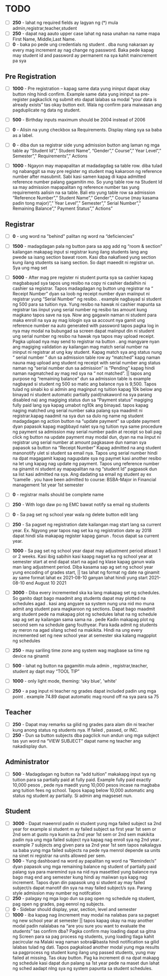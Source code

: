 # TODO

- [ ] __250__ - lahat ng required fields ay lagyan ng (*) mula admin,registrar,teacher,student
- [ ] __250__ - dapat nag aauto upper case lahat ng nasa unahan na name mapa First Name, Middle,Last Name.
- [ ] __0__ - baka po pede ung credentials ng student . dba nung nakaraan ay every mag increment ay nag change ng password. Baka pede kapag may student id and password ay permanent na sya kahit maincrement pa sya

## Pre Registration

- [ ] __1000__ - Pre registration – kapag same data yung ininput dapat okay button nlng hindi confirm. Example same data yung ininput sa pre-register pagkaclick ng submit eto dapat lalabas sa modal “your data is already exists” tas okay button exit. Wala ng confirm para maiwasan ang pagduplicate ng data ng student.
- [ ] __500__ - Birthday inputs maximum should be 2004 instead of 2006
- [ ] __0__ - Alisin na yung checkbox sa Requirements. Display nlang sya sa baba as a label.

- [ ] __0__ - diba dun sa registrar side yung admission button ang laman ng mga table ay “Student Id”,” Student Name”, “Gender”,” Course”,” Year Level”,” Semester”,” Requirements”,” Actions
- [ ] __1000__ - Ngayon may mapapalitan at madadagdag sa table row. diba tulad ng nabanggit sa may pre register ng student mag kakaroon ng reference number after masubmit. Sabi kasi samen kapag di kapa admitted reference number palang gagamitin mo. So yung table row na Student Id sa may admission mapapalitan ng reference number tas yung requirements aalisin na sa table. Bali eto yung table row sa admission “Reference Number”,” Student Name”,” Gender”,” Course (may kasama padin tong major)”,” Year Level”,” Semester”,” Serial Number”,” Remaining Balance”,” Payment Status”,” Actions”

## Registrar

- [ ] __0__ - ung word na "behind" palitan ng word na “deficiencies”
- [ ] __1500__ - madagdagan pala ng button para sa apg add ng “room & section” kailangan makapag input si registrar kung ilang students lang ang pwede sa isang section bawat room. Kasi dba nakafixed yung section kung ilang students sa isang section. So dapt maeedit ni registrar un. Sya ung mag set

- [ ] __5000__ - After mag pre register ni student punta sya sa cashier kapag magbabayad sya tapos ung resibo na copy ni cashier dadalhin ni cashier sa registrar. Tapos madagdagan ng button ung registrar na “ Receipt Number” dyan sa loob ng receipt number dyan maiinput ni registrar yung “Serial Number” ng resibo. . example nagbayad si student ng 500 para sa tuition nya. Yung resibo na hawak ni cashier mapunta sa registrar tas iinput yung serial number ng resibo tas amount kung magkano tapos save na sya. Now ang gagawin naman ni student para maka enroll na sya ay mag lologin sya sa account nya gamit ung reference number na auto generated with password tapos pagka log in nya may modal na bubungad sa screen dapat maiinput din ni student ung serial number ng resibo na hawak nya tapos may upload receipt. Pagka upload nya may send to registrar na button . ang mangyare nyan ang magiging validation ay kailangan mag match serial number na ininput ni registrar at ung kay student. Kapag match sya ang status nung “ serial number ” dun sa admission table row ay “matched” kapg naman nauna mag upload ang student ng receipt with serial number ang status naman ng “serial number dun sa admission” is “Pending” kapag hindi naman nagmatched ay mag red sya na “ not matched”. || tapos ang purpose ng “remaining balance” dun sa admission table is example nagbayad si student ng 500 so matic ang balance nya is 9,500. Tapos tulad ng sinabi ko si admin ang maginput ng tuition kapag 10k below ang binayad ni student automatic partially paid(nakaword na sya parang disabled na) ang magiging status dun sa “Payment status” magiging fully paid lang sya kapag umabot ng10k ang binayad.  tapos  kapag naging matched ung serial number saka palang sya maadmit ni registrar.kapag naadmit na sya dun sa dulo ng name ng student madagdagan ng action button na “update payment” sa update payment dyan papasok kapag magbbayd nalet sya ng tuition nya same procedure ng payment sa admission may serial number padin at receipt so bali pag click ng button na update payment may modal dun, dyan na ma iinput ni registrar ung serial number at amount pagkasave dun naman sya papasok sa button na “Receipt Number” Kapag admitted na ang student manonotify ulet si student sa email nya. Tapos ung serial number hindi na dpat magagamit kapag nagupdate sya ng paymet kasi another resibo na let ung kapag nag update ng payment. Tapos ung reference number na ginamit ni student ay mapapalitan na ng “student Id” pagpasok dun sa list kasi admitted na sya. Ang dadating sa email ng student ay ex “camelle . you have been admitted to course: BSBA-Major in Financial management 1st year 1st semester

- [ ] __0__ - registrar mails should be complete name
- [ ] __250__ - With logo daw po ng EMC bawat notify sa email ng students
- [ ] __0__ - Sa pag set ng school year wala ng delete button edit lang
- [ ] __250__ - Sa pagset ng registration date kailangan mag start lang sa current year. Ex. Ngyong year tapos nag set ka ng registration date ay 2018 dapat hindi sila makapag register kapag ganun . focus dapat sa current year.
- [ ] __1000__ - Sa pag set ng school year dapat may adjustment period atleast 1 or 2 weeks.  Kasi ibig sabihin kasi kaapg nagset ka ng school year at semester start at end dapat start na agad ng klase kapag ganun wala man lang adjustment period. Diba kasama sap ag set ng school year yung encoding of grades start, || tas lahat ng format ng date na ginamit ay same format lahat ex 2021-08-10 ganyan lahat hindi yung start 2021-08-10   end August 10 2021
- [ ] __3000__ - Diba every incremented ska ka lang makapag set ng schedules. So ganito dapt bago maadmit ang students dapat may plotted na schedules agad . kasi ang angyare sa system nung una nid mo muna admit ang student para magkaroon ng sections. Dapat bago maadmit ang student pede na makapag plot ng schedules lahat na ng schedule sap ag set ay kailangan sama sama na . pede Kadin makapag plot ng second sem na schedule gang fouthyear. Para kada admit ng students ay meron na agad silang sched na makikita. Hindi na ung every incremented set ng new school year at semester ska kalang magpplot ng schedules
- [ ] __250__ - may sariling time zone ang system wag magbase sa time ng device na ginamit
- [ ] __500__ - lahat ng button na gagamitin mula admin , registrar,teacher, student ay dapt may “TOOL TIP”
- [ ] __1000__ - only light mode, theming: 'sky blue', 'white'
- [ ] __250__ - a pag input ni teacher ng grades dapat included padin ung mga point . example 74.89 dapat automatic mag round off na sya para sa 75

## Teacher

- [ ] __250__ - Dapat may remarks sa gilid ng grades para alam din ni teacher kung anong status ng students nya. If failed , passed, or INC.
- [ ] __250__ - Dun sa button subjects dba pagclick nun andun ung mga subject tas yun word na “VIEW SUBJECT” dapat name ng teacher ang nakadisplay dun.

## Administrator

- [ ] __500__ - Madagdagan ng button na “add tuition” makakapg input sya ng tuition para sa partially paid at fully paid. Example fully paid exactly 10,000 pesos , pede nya maedit yung 10,000 pesos incase na magbaba ang tuition fees ng school. Tapos  kapag below 10,000 automatic ang status ng student ay partially. Si admin ang magseset nun.

## Student

- [ ] __3000__ - Dapat maeenrol padin ni student yung mga failed subject sa 2nd year for example si student m ay failed subject sa first year 1st sem or 2nd sem at gusto nya kunin sa 2nd year 1st sem or 2nd sem makikita padin nya ung mga failed subject nya kapag nag enroll sya ng 2nd year . example 7 subjects ang given para sa 2nd year 1st sem tapos nakalagya sa baba yung mga failed subjects na pede nya menrol depende sa units na sinet ni registrar na units allowed per sem.
- [ ] __500__ - Yung dashboard na word ay papalitan ng word na “Reminder/s” dyan papasok ung mga remaining balance ng student of partially paid palang sya para maremind sya na nid nya masettled yung balance nya bago mag end ang semester kung hindi ay maiiwan sya kapg nag increment. Tapos dyan din papasok ung si student ay may failed subject/s dapat manotif din sya na may failed subject/s sya. Parang style admission may number ng notifcation
- [ ] __250__ - palagay ng mga logo dun sa pag open ng schedule ng student, pag open ng grades, pag eenrol ng subjects.
- [ ] __0__ - Sidebar should display, year, section, level and semester
- [ ] __1000__ - iba kapag nag iincrement may modal na nalabas para sa pagset ng new school year at semester || tapos kapag okay na may another modal padin nalalabas na “are you sure you want to evaluate the students” tas confirm dba? Pagka confirm may loading dapat sa gitna ng Screen para sa pag process ng students, yung loading tlaga kahit pacircular na Malaki wag naman sobra😁basta hindi notification sa gilid lalabas tulad ng dati. Tapos pagkaload another modal yung mga results sa pagprocess ng student kung ilang ung passed students, yung may failed at missing. Tas okay button. Pag ka increment di na dpat makapg ng schedule kasi dapat dun palang sa 1st year pede na maset dun lahat ng sched aadapt nlng sya ng system papunta sa student schedules.
